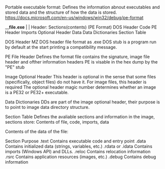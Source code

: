Portable executable format:
Defines the information abnout executables and stored data and the structure of how the data is stored.
https://docs.microsoft.com/en-us/windows/win32/debug/pe-format	

   ____________________file.exe__________________
   |						|
Header:					Sections(contents)
(PE Format)
DOS Header				Code
PE Header				Imports
Optional Header				Data
Data Dictionaries
Section Table

DOS Header
MZ DOS header file format as .exe
DOS stub is a program run by default at the start printing a compatibility message.		

PE File Header
Defines the format file contains the signature, image file header and ofther information headers
PE is visable in the hex dump by the "PE" stub

Image Optional Header
This header is optional in the sense that some files (specifically, object files) do not have it. For image files, this header is required
The optional header magic number determines whether an image is a PE32 or PE32+ executable.

Data Dictionaries
DDs are part of the image optional header, their purpose is to point to image data directory structure.

Section Table
Defines the avaliable sections and information in the image, sections store:
Contents of file, code, imports, data

Contents of the data of the file:

Section			Purpose
.text			Contains executable code and entry point
.data 			Contains initialized data (strings, variables, etc.)
.rdata or .idata	Contains imports (Windows API) and DLLs.
.reloc			Contains relocation information
.rsrc			Contains application resources (images, etc.)
.debug			Contains debug information  

